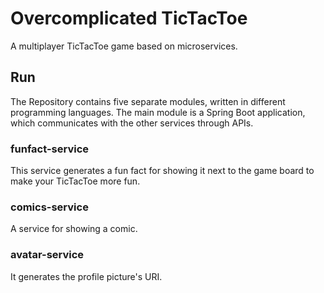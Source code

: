 # Overcomplicated TicTacToe

A multiplayer TicTacToe game based on microservices. 

## Run

The Repository contains five separate modules, written in different programming languages.
The main module is a Spring Boot application, which communicates with the other services through APIs.

### funfact-service

This service generates a fun fact for showing it next to the game board to make your TicTacToe more fun.

### comics-service

A service for showing a comic.

### avatar-service

It generates the profile picture's URI.
